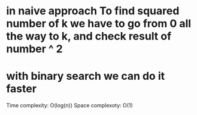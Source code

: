 # in naive approach To find squared number of k we have to go from 0 all the way to k, and check result of number ^ 2

# with binary search we can do it faster

Time complexity: O(log(n))
Space complexoty: O(1)

